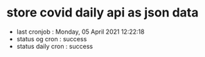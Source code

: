 # store covid daily api as json data

- last cronjob : Monday, 05 April 2021 12:22:18
- status og cron : success
- status daily cron : success
      
      